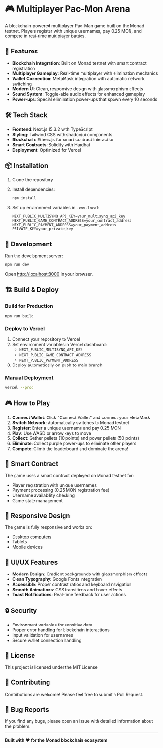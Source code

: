 # 🎮 Multiplayer Pac-Mon Arena

A blockchain-powered multiplayer Pac-Man game built on the Monad testnet. Players register with unique usernames, pay 0.25 MON, and compete in real-time multiplayer battles.

## 🚀 Features

- **Blockchain Integration**: Built on Monad testnet with smart contract registration
- **Multiplayer Gameplay**: Real-time multiplayer with elimination mechanics
- **Wallet Connection**: MetaMask integration with automatic network switching
- **Modern UI**: Clean, responsive design with glassmorphism effects
- **Sound System**: Toggle-able audio effects for enhanced gameplay
- **Power-ups**: Special elimination power-ups that spawn every 10 seconds

## 🛠 Tech Stack

- **Frontend**: Next.js 15.3.2 with TypeScript
- **Styling**: Tailwind CSS with shadcn/ui components
- **Blockchain**: Ethers.js for smart contract interaction
- **Smart Contracts**: Solidity with Hardhat
- **Deployment**: Optimized for Vercel

## 📦 Installation

1. Clone the repository
2. Install dependencies:
   ```bash
   npm install
   ```

3. Set up environment variables in `.env.local`:
   ```
   NEXT_PUBLIC_MULTISYNQ_API_KEY=your_multisynq_api_key
   NEXT_PUBLIC_GAME_CONTRACT_ADDRESS=your_contract_address
   NEXT_PUBLIC_PAYMENT_ADDRESS=your_payment_address
   PRIVATE_KEY=your_private_key
   ```

## 🚀 Development

Run the development server:
```bash
npm run dev
```

Open [http://localhost:8000](http://localhost:8000) in your browser.

## 🏗 Build & Deploy

### Build for Production
```bash
npm run build
```

### Deploy to Vercel

1. Connect your repository to Vercel
2. Set environment variables in Vercel dashboard:
   - `NEXT_PUBLIC_MULTISYNQ_API_KEY`
   - `NEXT_PUBLIC_GAME_CONTRACT_ADDRESS`
   - `NEXT_PUBLIC_PAYMENT_ADDRESS`
3. Deploy automatically on push to main branch

### Manual Deployment
```bash
vercel --prod
```

## 🎮 How to Play

1. **Connect Wallet**: Click "Connect Wallet" and connect your MetaMask
2. **Switch Network**: Automatically switches to Monad testnet
3. **Register**: Enter a unique username and pay 0.25 MON
4. **Play**: Use WASD or arrow keys to move
5. **Collect**: Gather pellets (10 points) and power pellets (50 points)
6. **Eliminate**: Collect purple power-ups to eliminate other players
7. **Compete**: Climb the leaderboard and dominate the arena!

## 🔧 Smart Contract

The game uses a smart contract deployed on Monad testnet for:
- Player registration with unique usernames
- Payment processing (0.25 MON registration fee)
- Username availability checking
- Game state management

## 📱 Responsive Design

The game is fully responsive and works on:
- Desktop computers
- Tablets
- Mobile devices

## 🎨 UI/UX Features

- **Modern Design**: Gradient backgrounds with glassmorphism effects
- **Clean Typography**: Google Fonts integration
- **Accessible**: Proper contrast ratios and keyboard navigation
- **Smooth Animations**: CSS transitions and hover effects
- **Toast Notifications**: Real-time feedback for user actions

## 🔒 Security

- Environment variables for sensitive data
- Proper error handling for blockchain interactions
- Input validation for usernames
- Secure wallet connection handling

## 📄 License

This project is licensed under the MIT License.

## 🤝 Contributing

Contributions are welcome! Please feel free to submit a Pull Request.

## 🐛 Bug Reports

If you find any bugs, please open an issue with detailed information about the problem.

---

**Built with ❤️ for the Monad blockchain ecosystem**
